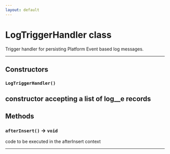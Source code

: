 ```yaml
---
layout: default
---
```

# LogTriggerHandler class

Trigger handler for persisting Platform Event based log messages.

---
## Constructors
### `LogTriggerHandler()`

constructor accepting a list of log__e records
---
## Methods
### `afterInsert()` → `void`

code to be executed in the afterInsert context

---
